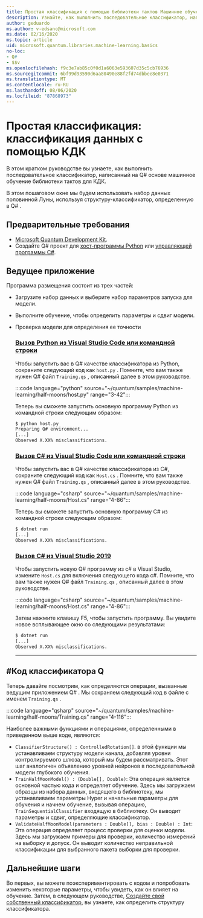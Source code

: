 ```yaml
---
title: Простая классификация с помощью библиотеки тактов Машинное обучение
description: Узнайте, как выполнить последовательное классификатор, написанный на Q# основе машинное обучение библиотеки тактов Microsoft КДК.
author: geduardo
ms.author: v-edsanc@microsoft.com
ms.date: 02/16/2020
ms.topic: article
uid: microsoft.quantum.libraries.machine-learning.basics
no-loc:
- Q#
- $$v
ms.openlocfilehash: f9c3e7ab85c0f0d1a6063e593607d35c5cb76936
ms.sourcegitcommit: 6bf99d93590d6aa80490e88f2fd74dbbee8e0371
ms.translationtype: MT
ms.contentlocale: ru-RU
ms.lasthandoff: 08/06/2020
ms.locfileid: "87868973"
---
```

# <a name="basic-classification-classify-data-with-the-qdk"></a>Простая классификация: классификация данных с помощью КДК

В этом кратком руководстве вы узнаете, как выполнить последовательное классификатор, написанный на Q# основе машинное обучение библиотеки тактов для КДК. 

В этом пошаговом окне мы будем использовать набор данных половинной Луны, используя структуру-классификатор, определенную в Q# .

## <a name="prerequisites"></a>Предварительные требования

- [Microsoft Quantum Development Kit](xref:microsoft.quantum.install).
- Создайте Q# проект для [хост-программы Python](xref:microsoft.quantum.install.python) или [управляющей программы C#](xref:microsoft.quantum.install.cs).

## <a name="host-program"></a>Ведущее приложение

Программа размещения состоит из трех частей:

- Загрузите набор данных и выберите набор параметров запуска для модели.
- Выполните обучение, чтобы определить параметры и сдвиг модели.
- Проверка модели для определения ее точности

    ### <a name="python-with-visual-studio-code-or-the-command-line"></a>[Вызов Python из Visual Studio Code или командной строки](#tab/tabid-python)

    Чтобы запустить вас в Q# качестве классификатора из Python, сохраните следующий код как `host.py` . Помните, что вам также нужен Q# файл `Training.qs` , описанный далее в этом руководстве.

    :::code language="python" source="~/quantum/samples/machine-learning/half-moons/host.py" range="3-42":::

    Теперь вы сможете запустить основную программу Python из командной строки следующим образом:

    ```bash
    $ python host.py
    Preparing Q# environment...
    [...]
    Observed X.XX% misclassifications.
    ```

    ### <a name="c-with-visual-studio-code-or-the-command-line"></a>[Вызов C# из Visual Studio Code или командной строки](#tab/tabid-csharp)

    Чтобы запустить вас в Q# качестве классификатора из C#, сохраните следующий код как `Host.cs` . Помните, что вам также нужен Q# файл `Training.qs` , описанный далее в этом руководстве.

    :::code language="csharp" source="~/quantum/samples/machine-learning/half-moons/Host.cs" range="4-86":::

    Теперь вы сможете запустить основную программу C# из командной строки следующим образом:

    ```bash
    $ dotnet run
    [...]
    Observed X.XX% misclassifications.
    ```

    ### <a name="c-with-visual-studio-2019"></a>[Вызов C# из Visual Studio 2019](#tab/tabid-vs2019)

    Чтобы запустить новую Q# программу из c# в Visual Studio, измените `Host.cs` для включения следующего кода c#. Помните, что вам также нужен Q# файл `Training.qs` , описанный далее в этом руководстве.

    :::code language="csharp" source="~/quantum/samples/machine-learning/half-moons/Host.cs" range="4-86":::

    Затем нажмите клавишу F5, чтобы запустить программу. Вы увидите новое всплывающее окно со следующими результатами: 

    ```bash
    $ dotnet run
    [...]
    Observed X.XX% misclassifications.
    ```
    ***

## <a name="q-classifier-code"></a>\#Код классификатора Q

Теперь давайте посмотрим, как определяются операции, вызванные ведущим приложением Q# .
Мы сохраняем следующий код в файле с именем `Training.qs` .

:::code language="qsharp" source="~/quantum/samples/machine-learning/half-moons/Training.qs" range="4-116":::

Наиболее важными функциями и операциями, определенными в приведенном выше коде, являются:

- `ClassifierStructure() : ControlledRotation[]`. в этой функции мы устанавливаем структуру модели канала, добавляя уровни контролируемого шлюза, который мы будем рассматривать. Этот шаг аналогичен объявлению уровней нейронов в последовательной модели глубокого обучения.
- `TrainHalfMoonModel() : (Double[], Double)`: Эта операция является основной частью кода и определяет обучение. Здесь мы загружаем образцы из набора данных, входящего в библиотеку, мы устанавливаем параметры Hyper и начальные параметры для обучения и начнем обучение, вызывая операцию, `TrainSequentialClassifier` входящую в библиотеку. Он выводит параметры и сдвиг, определяющие классификатор.
- `ValidateHalfMoonModel(parameters : Double[], bias : Double) : Int`: Эта операция определяет процесс проверки для оценки модели. Здесь мы загружаем примеры для проверки, количество измерений на выборку и допуск. Он выводит количество неправильной классификации для выбранного пакета выборки для проверки.

## <a name="next-steps"></a>Дальнейшие шаги

Во первых, вы можете поэкспериментировать с кодом и попробовать изменить некоторые параметры, чтобы увидеть, как он влияет на обучение. Затем, в следующем руководстве, [Создайте свой собственный классификатор](xref:microsoft.quantum.libraries.machine-learning.design), вы узнаете, как определить структуру классификатора.
